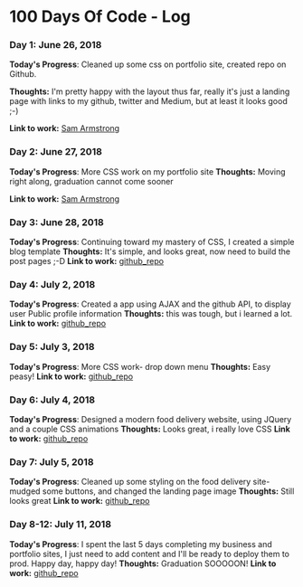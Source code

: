 # 100 Days Of Code - Log

### Day 1: June 26, 2018 

**Today's Progress**: Cleaned up some css on portfolio site, created repo on Github.

**Thoughts:** I'm pretty happy with the layout thus far, really it's just a landing page with links to my github, twitter and Medium, but at least it looks good ;-)

**Link to work:** [Sam Armstrong](https://samarmstrong.xyz)


### Day 2: June 27, 2018 

**Today's Progress**: More CSS work on my portfolio site
**Thoughts:** Moving right along, graduation cannot come sooner

**Link to work:** [Sam Armstrong](https://samarmstrong.xyz)

### Day 3: June 28, 2018 

**Today's Progress**: Continuing toward my mastery of CSS, I created a simple blog template
**Thoughts:** It's simple, and looks great, now need to build the post pages ;-D
**Link to work:** [github_repo](https://github.com/thirddeck/samfm)


### Day 4: July 2, 2018 

**Today's Progress**: Created a app using AJAX and the github API, to display user Public profile information
**Thoughts:** this was tough, but i learned a lot.
**Link to work:** [github_repo](https://github.com/thirddeck/profilefinder)

### Day 5: July 3, 2018 

**Today's Progress**: More CSS work- drop down menu
**Thoughts:** Easy peasy!
**Link to work:** [github_repo](https://github.com/thirddeck/CSS3_Dropdown_Menu)


### Day 6: July 4, 2018 

**Today's Progress**: Designed a modern food delivery website, using JQuery and a couple CSS animations
**Thoughts:** Looks great, i really love CSS
**Link to work:** [github_repo](https://github.com/thirddeck/omnifood)


### Day 7: July 5, 2018 

**Today's Progress**: Cleaned up some styling on the food delivery site- mudged some buttons, and changed the landing page image
**Thoughts:** Still looks great
**Link to work:** [github_repo](https://github.com/thirddeck/omnifood)

### Day 8-12: July 11, 2018 

**Today's Progress**: I spent the last 5 days completing my business and portfolio sites, I just need to add content and I'll be ready to deploy them to prod. Happy day, happy day!
**Thoughts:** Graduation SOOOOON!
**Link to work:** [github_repo](https://github.com/thirddeck/thirddeck.digital)

